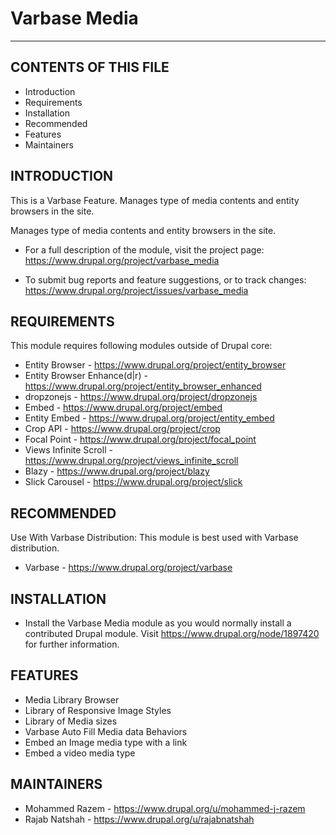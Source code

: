 # Varbase Media
---

CONTENTS OF THIS FILE
---------------------

 * Introduction
 * Requirements
 * Installation
 * Recommended
 * Features
 * Maintainers


INTRODUCTION
------------

This is a Varbase Feature. Manages type of media contents and entity browsers
in the site.

Manages type of media contents and entity browsers in the site.

 * For a full description of the module, visit the project page:
   https://www.drupal.org/project/varbase_media

 * To submit bug reports and feature suggestions, or to track changes:
   https://www.drupal.org/project/issues/varbase_media


REQUIREMENTS
------------

This module requires following modules outside of Drupal core:

 * Entity Browser - https://www.drupal.org/project/entity_browser
 * Entity Browser Enhance(d|r) -
   https://www.drupal.org/project/entity_browser_enhanced
 * dropzonejs - https://www.drupal.org/project/dropzonejs
 * Embed - https://www.drupal.org/project/embed
 * Entity Embed - https://www.drupal.org/project/entity_embed
 * Crop API - https://www.drupal.org/project/crop
 * Focal Point - https://www.drupal.org/project/focal_point
 * Views Infinite Scroll - https://www.drupal.org/project/views_infinite_scroll
 * Blazy - https://www.drupal.org/project/blazy
 * Slick Carousel - https://www.drupal.org/project/slick


RECOMMENDED
-----------

Use With Varbase Distribution:
This module is best used with Varbase distribution.

 * Varbase - https://www.drupal.org/project/varbase


INSTALLATION
------------

 * Install the Varbase Media module as you would normally install a contributed
   Drupal module. Visit 
   https://www.drupal.org/node/1897420 for further information.


FEATURES
--------
 * Media Library Browser
 * Library of Responsive Image Styles
 * Library of Media sizes
 * Varbase Auto Fill Media data Behaviors
 * Embed an Image media type with a link
 * Embed a video media type


MAINTAINERS
-----------

 * Mohammed Razem - https://www.drupal.org/u/mohammed-j-razem
 * Rajab Natshah  - https://www.drupal.org/u/rajabnatshah

